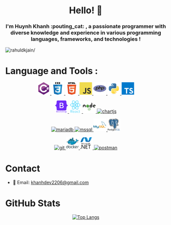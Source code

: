 <h1 align="center">Hello! 👋</h1>
<h3 align="center">I'm Huynh Khanh :pouting_cat: , a passionate programmer with diverse knowledge and experience in various programming languages, frameworks, and technologies !</h3>


<p align="left"> <img src=https://komarev.com/ghpvc/?username=KDev04    alt=rahuldkjain/> </p>

# Language and Tools :
<div align="center">
    <p align="center">
        <a href="https://www.w3schools.com/cs/" target="_blank" rel="noreferrer">
            <img
                src="https://raw.githubusercontent.com/devicons/devicon/master/icons/csharp/csharp-original.svg"
                alt="csharp" width="40" height="40" />
        </a>
        <a href="https://www.w3schools.com/css/" target="_blank" rel="noreferrer">
            <img
                src="https://raw.githubusercontent.com/devicons/devicon/master/icons/css3/css3-original-wordmark.svg"
                alt="css3" width="40" height="40" />
        </a>
        <a href="https://www.w3.org/html/" target="_blank" rel="noreferrer">
            <img
                src="https://raw.githubusercontent.com/devicons/devicon/master/icons/html5/html5-original-wordmark.svg"
                alt="html5" width="40" height="40" />
        </a>
        <a href="https://developer.mozilla.org/en-US/docs/Web/JavaScript" target="_blank"
            rel="noreferrer">
            <img
                src="https://raw.githubusercontent.com/devicons/devicon/master/icons/javascript/javascript-original.svg"
                alt="javascript" width="40" height="40" />
        </a>
        <a href="https://www.php.net" target="_blank" rel="noreferrer">
            <img
                src="https://raw.githubusercontent.com/devicons/devicon/master/icons/php/php-original.svg"
                alt="php" width="40" height="40" />
        </a>
        <a href="https://www.python.org" target="_blank" rel="noreferrer">
            <img
                src="https://raw.githubusercontent.com/devicons/devicon/master/icons/python/python-original.svg"
                alt="python" width="40" height="40" />
        </a>
        <a href="https://www.typescriptlang.org/" target="_blank" rel="noreferrer">
            <img
                src="https://raw.githubusercontent.com/devicons/devicon/master/icons/typescript/typescript-original.svg"
                alt="typescript" width="40" height="40" />
        </a>
    </p>
    <p align="center">
        <a href="https://getbootstrap.com" target="_blank" rel="noreferrer">
            <img
                src="https://raw.githubusercontent.com/devicons/devicon/master/icons/bootstrap/bootstrap-plain-wordmark.svg"
                alt="bootstrap" width="40" height="40" />
        </a>
        <a href="https://reactjs.org/" target="_blank" rel="noreferrer">
            <img
                src="https://raw.githubusercontent.com/devicons/devicon/master/icons/react/react-original-wordmark.svg"
                alt="react" width="40" height="40" />
        </a>
        <a href="https://nodejs.org" target="_blank" rel="noreferrer">
            <img
                src="https://raw.githubusercontent.com/devicons/devicon/master/icons/nodejs/nodejs-original-wordmark.svg"
                alt="nodejs" width="40" height="40" />
        </a>
        <a href="https://www.chartjs.org" target="_blank" rel="noreferrer">
            <img src="https://www.chartjs.org/media/logo-title.svg" alt="chartjs" width="40"
                height="40" />
        </a>
    </p>
    <p align="center">
        <a href="https://mariadb.org/" target="_blank" rel="noreferrer">
            <img src="https://www.vectorlogo.zone/logos/mariadb/mariadb-icon.svg" alt="mariadb"
                width="40" height="40" />
        </a>
        <a href="https://www.microsoft.com/en-us/sql-server" target="_blank" rel="noreferrer">
            <img src="https://www.svgrepo.com/show/303229/microsoft-sql-server-logo.svg" alt="mssql"
                width="40" height="40" />
        </a>
        <a href="https://www.mysql.com/" target="_blank" rel="noreferrer">
            <img
                src="https://raw.githubusercontent.com/devicons/devicon/master/icons/mysql/mysql-original-wordmark.svg"
                alt="mysql" width="40" height="40" />
        </a>
        <a href="https://www.postgresql.org" target="_blank" rel="noreferrer">
            <img
                src="https://raw.githubusercontent.com/devicons/devicon/master/icons/postgresql/postgresql-original-wordmark.svg"
                alt="postgresql" width="40" height="40" />
        </a>
    </p>
    <p
        align="center">
        <a href="https://git-scm.com/" target="_blank" rel="noreferrer">
            <img src="https://www.vectorlogo.zone/logos/git-scm/git-scm-icon.svg" alt="git"
                width="40" height="40" />
        </a>
        <a href="https://www.docker.com/" target="_blank" rel="noreferrer">
            <img
                src="https://raw.githubusercontent.com/devicons/devicon/master/icons/docker/docker-original-wordmark.svg"
                alt="docker" width="40" height="40" />
        </a>
        <a href="https://dotnet.microsoft.com/" target="_blank" rel="noreferrer">
            <img
                src="https://raw.githubusercontent.com/devicons/devicon/master/icons/dot-net/dot-net-original-wordmark.svg"
                alt="dotnet" width="40" height="40" />
        </a>
        <a href="https://postman.com" target="_blank" rel="noreferrer">
            <img src="https://www.vectorlogo.zone/logos/getpostman/getpostman-icon.svg"
                alt="postman" width="40" height="40" />
        </a>
    </p>

</div>


# Contact

- 📧 Email: khanhdev2206@gmail.com

# GitHub Stats
<div align="center">
  <a href="https://github.com/anuraghazra/github-readme-stats">
    <img src="https://github-readme-stats-git-masterrstaa-rickstaa.vercel.app/api/top-langs/?username=KDev04&layout=compact&langs_count=10" alt="Top Langs">
  </a>
</div>





